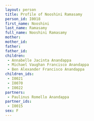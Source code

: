 ```yaml
---
layout: person
title: Profile of Nooshini Ramasamy
person_id: I0018
first_name: Nooshini
last_name: Ramasamy
full_name: Nooshini Ramasamy
mother: 
mother_id: 
father: 
father_id: 
children:
 - Annabelle Jacinta Anandappa
 - Michael Vaughan Francisco Anandappa
 - Ben Alexander Francisco Anandappa
children_ids:
 - I0021
 - I0070
 - I0022
partners:
 - Paulinus Romello Anandappa
partner_ids:
 - I0015
sex: F
---
```


